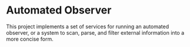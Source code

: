 # Automated Observer

This project implements a set of services for running an automated observer, or a system to scan, parse, and filter external information into a more concise form.
